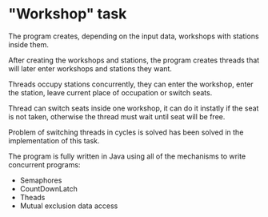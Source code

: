 # "Workshop" task

The program creates, depending on the input data, workshops with stations inside them.

After creating the workshops and stations, the program creates threads that will later enter workshops and stations they want.

Threads occupy stations concurrently, they can enter the workshop, enter the station, leave current place of occupation or switch seats.

Thread can switch seats inside one workshop, it can do it instatly if the seat is not taken, otherwise the thread must wait until seat will be free.

Problem of switching threads in cycles is solved has been solved in the implementation of this task. 

The program is fully written in Java using all of the mechanisms to write concurrent programs:
- Semaphores
- CountDownLatch
- Theads
- Mutual exclusion data access
